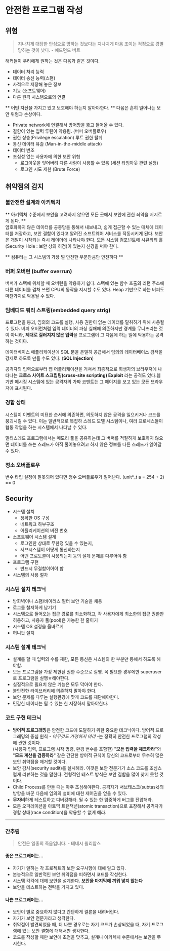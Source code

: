 # 안전한 프로그램 작성

## 위험
> 지나치게 대담한 안심으로 망하는 것보다는 지나치게 마음 조이는 걱정으로 경멸당하는 것이 낫다. - 에드먼드 버트

해커들이 우리에게 원하는 것은 다음과 같은 것이다.

* 데이터 처리 능력
* 데이터 송신 능력(스팸)
* 사적으로 저장해 놓은 정보
* 기능 (소프트웨어)
* 다른 원격 시스템으로의 연결

** 어떤 자산을 가지고 있고 보호해야 하는지 알아야한다. **
다음은 흔히 일어나는 보안 위험과 손상이다.

* Private network에 연결해서 방어망을 뚫고 들어올 수 있다. 
* 결함이 있는 입력 루틴이 악용됨. (버퍼 오버플로우)
* 권한 상승(Privilege escalation) 루트 권한 탈취
* 통신 데이터 유출 (Man-in-the-middle attack)
* 데이터 변조 
* 조심성 없는 사용자에 의한 보안 위협
	* 로그아웃을 잊어버려 다른 사람이 사용할 수 있음 (세션 타임아웃 관련 설정)
	* 로그인 시도 제한 (Brute Force)
	

## 취약점의 감지

### 불안전한 설계와 아키텍처

** 아키텍처 수준에서 보안을 고려하지 않으면 모든 곳에서 보안에 관한 죄악을 저지르게 된다. ** <br/> 암호화하지 않은 데이터를 공중망을 통해서 내보내고, 쉽게 접근할 수 있는 매체에 데이터를 저장하고, 보안 결함이 있다고 알려진 소프트웨어 서비스를 작동시키게 된다.
보안은 개발이 시작되는 즉시 레이더에 나타나야 한다. 모든 시스템 컴포넌트에 시큐리티 홀(Security Hole : 보안 상의 허점)이 있는지 신경을 써야 한다. <br/>

** 컴퓨터는 그 시스템의 가장 덜 안전한 부분만큼만 안전하다 ** 

### 버퍼 오버런 (buffer overrun)
버퍼가 스택에 위치할 때 오버런을 악용하기 쉽다. 스택에 있는 함수 호출의 리턴 주소에 다른 데이터를 겹쳐 쓰면 CPU의 동작을 지시할 수도 있다. Heap 기반으로 하는 버퍼도 마찬가지로 악용될 수 있다.

### 임베디드 쿼리 스트링(embedded query strig)
프로그램을 붕괴, 임의의 코드를 실행, 사용 권한이 없는 데이터를 탈취하기 위해 사용될 수 있다. 버퍼 오버런처럼 입력 데이터의 파싱 실패에 의존하지만 경계를 무너뜨리는 것이 아니라, **제대로 걸러지지 않은 입력**을 프로그램이 그 다음에 하는 일에 악용하는 공격 하는 것이다.

데이터베이스 애플리케이션에 SQL 문을 은밀히 공급해서 임의의 데이터베이스 검색을 강제로 하도록 만들 수도 있다. (**SQL Injection**)

공격자의 입력으로부터 웹 어플리케이션을 거쳐서 최종적으로 희생자의 브라우저에 나타나는 **크로스 사이트 스크립팅(cross-site scripting) Exploit** 라는 공격도 있다.웹 기반 메시징 시스템에 있는 공격자의 가짜 코멘트는 그 페이지를 보고 있는 모든 브라우저에 표시된다.

### 경합 상태
시스템이 이벤트의 미묘한 순서에 의존하면, 의도하지 않은 공격을 일으키거나 코드를 붕괴시킬 수 있다. 이는 일반적으로 복잡하 스레드 모델 시스템이나, 여러 프로세스들이 협동 작업을 하는 시스템에서 나타날 수 있다. 

멀티스레드 프로그램에서는 메모리 풀을 공유하는데 그 버퍼를 적절하게 보호하지 않으면 데이터를 쓰는 스레드가 아직 풀어놓으려고 하지 않은 정보를 다른 스레드가 읽어갈 수 있다.

### 정소 오버플로우
변수 타입 설정이 잘못되어 있다면 정수 오버플로우가 일어난다. (unit*_t a = 254 + 2) == 0


## Security

* 시스템 설치
	* 정확한 OS 구성
	* 네트워크 하부구조
	* 어플리케이션의 버전 번호 
* 소프트웨어 시스템 설계
	* 로그인한 상태로 무한정 있을 수 있는지, 
	* 서브시스템이 어떻게 통신하는지
	* 어떤 프로토콜이 사용되는지 등의 설계 문제를 다루어야 함	
* 프로그램 구현
	* 반드시 무결함이어야 함 
* 시스템의 사용 절차

### 시스템 설치 테크닉

* 방화벽이나 스팸/바이러스 필터 보안 기술을 채용
* 로그를 철저하게 남기기
* 시스템으로 들어오는 접근 경로를 최소화하고, 각 사용자에게 최소한의 접근 권한만 허용하고, 사용자 풀(pool)은 가능한 한 줄이기
* 시스템 OS 설정을 올바르게
* 허니팟 설치

### 시스템 설계 테크닉
* 설계를 할 때 입력의 수를 제한, 모든 통신은 시스템의 한 부분만 통해서 하도록 해야함. 
* 모든 프로그램을 가장 제한된 권한 수준으로 실행. 꼭 필요한 경우에만 superuser로 프로그램을 실행ㅎ해야한다.
* 실질적으로 필요치 않은 기능은 모두 막아야 한다.
* 불안전한 라이브러리에 의존하지 말아야 한다.
* 보안 문제를 다루는 실행환경에 맞게 코드를 재단해야한다.
* 민감한 데이터는 될 수 있는 한 저장하지 말아야한다.

### 코드 구현 테크닉

* **방어적 프로그래밍**은  안전한 코드에 도달하기 위한 중요한 테크닉이다. 방어적 프로그래밍의 중심 원칙 - *아무것도 가정하지 마라* -는 정확히 안전한 프로그램의 작성에 관한 것이다. <br/> (사용자 입력, 프로그램 시작 명령, 환경 변수를 포함한) "**모든 입력을 체크하라**"와 "**모드 계산을 검증하라**" 같은 간단한 방어적 규칙이 당신의 코드로부터 무수히 많은 보안 취약점을 제거할 것이다. 
* 보안 감사(security audit)를 실시해라. 이것은 보안 전문가가 소스 코드를 조심스럽게 리뷰하는 것을 말한다. 전형적인 테스트 방식은 보안 결함을 많이 찾지 못할 것이다.
* Child Process를 만들 때는 아주 조심해야한다. 공격자가 서브태스크(subtask)의 방향을 바꾼 다음에 임의의 설비에 대한 제어권을 얻을 수 있다.
* **무자비**하게 테스트하고 디버깅해라. 될 수 있는 한 엄중하게 버그를 진압해라. 
* 모든 오퍼레이션을 아토믹 트랜잭션(atomic transaction)으로 포장해서 공격자가 경합 상태(race condition)을 악용할 수 없게 해라.

---

### 간추림
> 안전은 일종의 죽음입니다. - 테네시 윌리암스

#### 좋은 프로그래머는...
* 자기가 일하는 각 프로젝트의 보안 요구사항에 대해 알고 있다.
* 본능적으로 일반적인 보안 취약점을 피하면서 코드를 작성한다.
* 시스템 각각에 대해 보안을 설계한다. **보안을 마지막에 끼워 넣지 않는다**
* 보안을 테스트하는 전략을 가지고 있다.

#### 나쁜 프로그래머는...
* 보안이 별로 중요하지 않다고 간단하게 결론을 내려버린다.
* 자기가 보안 전문가라고 생각한다.
* 취약점이 발견되었을 때, 더 나쁜 경우로는 자기 코드가 손상되었을 때, 자기 프로그램에 있는 보안 결함에 대해서만 생각한다.
* 코드를 작성할 때만 보안에 초점을 맞추고, 설계나 아키텍처 수준에서는 보안을 무시한다.





 

	

